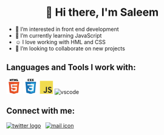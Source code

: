 <h1 align="center"> 👋 Hi there, I'm Saleem </h1>


- 👀 I’m interested in front end development 
- 🌱 I’m currently learning JavaScript
- ☺️ I love working with HML and CSS
- 💞️ I’m looking to collaborate on new projects
<!--- - 📫 How to reach me saleemismail14@yahoo.com  --->

## Languages and Tools I work with:
<p><img src="https://raw.githubusercontent.com/devicons/devicon/master/icons/html5/html5-original-wordmark.svg" alt="html5" width="40" height="40"/>
<img src="https://raw.githubusercontent.com/devicons/devicon/master/icons/css3/css3-original-wordmark.svg" alt="css3" width="40" height="40"/>
<img src="https://raw.githubusercontent.com/devicons/devicon/master/icons/javascript/javascript-original.svg" alt="javascript" width="35" height="35"/>
<img src="https://cdn.jsdelivr.net/gh/devicons/devicon/icons/vscode/vscode-original.svg" alt="vscode" width="35" height="35"/>
</p>

## Connect with me:
<a href="https://www.twitter.com/thesaleem_" target="_blank"><img src="https://cdn-icons-png.flaticon.com/512/733/733579.png" alt="twitter logo" height="auto" width="30"></a> &nbsp;
<a href="mailto:saleemismail14@yahoo.com" target="_blank"><img src="https://cdn-icons.flaticon.com/png/512/1015/premium/1015807.png?token=exp=1643964794~hmac=58ae5e18ef1a7e7f58ae556b2489f3cf" alt="mail icon" height="auto" width="30"></a>
<!---
Thesaleem/Thesaleem is a ✨ special ✨ repository because its `README.md` (this file) appears on your GitHub profile.
You can click the Preview link to take a look at your changes.
--->

